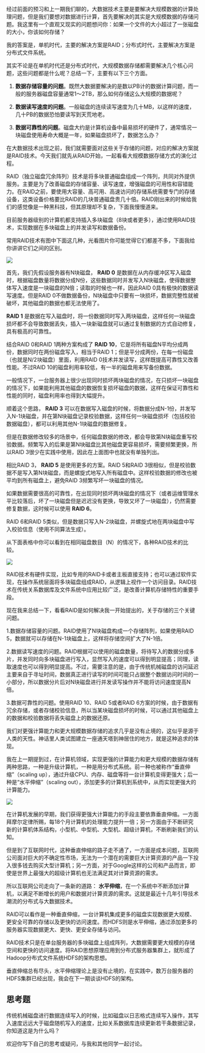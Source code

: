 经过前面的预习和上一期我们聊的，大数据技术主要是要解决大规模数据的计算处理问题，但是我们要想对数据进行计算，首先要解决的其实是大规模数据的存储问题。我这里有一个直观又现实的问题想问你：如果一个文件的大小超过了一张磁盘的大小，你该如何存储？

我的答案是，单机时代，主要的解决方案是RAID；分布式时代，主要解决方案是分布式文件系统。

其实不论是在单机时代还是分布式时代，大规模数据存储都需要解决几个核心问题，这些问题都是什么呢？总结一下，主要有以下三个方面。

1. **数据存储容量的问题**。既然大数据要解决的是数以PB计的数据计算问题，而一般的服务器磁盘容量通常1～2TB，那么如何存储这么大规模的数据呢？

2. **数据读写速度的问题**。一般磁盘的连续读写速度为几十MB，以这样的速度，几十PB的数据恐怕要读写到天荒地老。

3. **数据可靠性的问题**。磁盘大约是计算机设备中最易损坏的硬件了，通常情况一块磁盘使用寿命大概是一年，如果磁盘损坏了，数据怎么办？

在大数据技术出现之前，我们就需要面对这些关于存储的问题，对应的解决方案就是RAID技术。今天我们就先从RAID开始，一起看看大规模数据存储方式的演化过程。

RAID（独立磁盘冗余阵列）技术是将多块普通磁盘组成一个阵列，共同对外提供服务。主要是为了改善磁盘的存储容量、读写速度，增强磁盘的可用性和容错能力。在RAID之前，要使用大容量、高可用、高速访问的存储系统需要专门的存储设备，这类设备价格要比RAID的几块普通磁盘贵几十倍。RAID刚出来的时候给我们的感觉像是一种黑科技，但其原理却不复杂，下面我慢慢道来。

目前服务器级别的计算机都支持插入多块磁盘（8块或者更多），通过使用RAID技术，实现数据在多块磁盘上的并发读写和数据备份。

常用RAID技术有图中下面这几种，光看图片你可能觉得它们都差不多，下面我给你讲讲它们之间的区别。

![](https://static001.geekbang.org/resource/image/54/af/54e170b7438fe3b8f8196dbfbc943baf.jpg?wh=582*150)

首先，我们先假设服务器有N块磁盘， **RAID 0** 是数据在从内存缓冲区写入磁盘时，根据磁盘数量将数据分成N份，这些数据同时并发写入N块磁盘，使得数据整体写入速度是一块磁盘的N倍；读取的时候也一样，因此RAID 0具有极快的数据读写速度。但是RAID 0不做数据备份，N块磁盘中只要有一块损坏，数据完整性就被破坏，其他磁盘的数据也都无法使用了。

**RAID 1** 是数据在写入磁盘时，将一份数据同时写入两块磁盘，这样任何一块磁盘损坏都不会导致数据丢失，插入一块新磁盘就可以通过复制数据的方式自动修复，具有极高的可靠性。

结合RAID 0和RAID 1两种方案构成了 **RAID 10**，它是将所有磁盘N平均分成两份，数据同时在两份磁盘写入，相当于RAID 1；但是平分成两份，在每一份磁盘（也就是N/2块磁盘）里面，利用RAID 0技术并发读写，这样既提高可靠性又改善性能。不过RAID 10的磁盘利用率较低，有一半的磁盘用来写备份数据。

一般情况下，一台服务器上很少出现同时损坏两块磁盘的情况，在只损坏一块磁盘的情况下，如果能利用其他磁盘的数据恢复损坏磁盘的数据，这样在保证可靠性和性能的同时，磁盘利用率也得到大幅提升。

顺着这个思路， **RAID 3** 可以在数据写入磁盘的时候，将数据分成N-1份，并发写入N-1块磁盘，并在第N块磁盘记录校验数据，这样任何一块磁盘损坏（包括校验数据磁盘），都可以利用其他N-1块磁盘的数据修复。

但是在数据修改较多的场景中，任何磁盘数据的修改，都会导致第N块磁盘重写校验数据。频繁写入的后果是第N块磁盘比其他磁盘更容易损坏，需要频繁更换，所以RAID 3很少在实践中使用，因此在上面图中也就没有单独列出。

相比RAID 3， **RAID 5** 是使用更多的方案。RAID 5和RAID 3很相似，但是校验数据不是写入第N块磁盘，而是螺旋式地写入所有磁盘中。这样校验数据的修改也被平均到所有磁盘上，避免RAID 3频繁写坏一块磁盘的情况。

如果数据需要很高的可靠性，在出现同时损坏两块磁盘的情况下（或者运维管理水平比较落后，坏了一块磁盘但是迟迟没有更换，导致又坏了一块磁盘），仍然需要修复数据，这时候可以使用 **RAID 6**。

RAID 6和RAID 5类似，但是数据只写入N-2块磁盘，并螺旋式地在两块磁盘中写入校验信息（使用不同算法生成）。

从下面表格中你可以看到在相同磁盘数目（N）的情况下，各种RAID技术的比较。

![](https://static001.geekbang.org/resource/image/e2/2f/e2fb7ec97e6127c1b03e83daeff0232f.jpg?wh=720*184)

RAID技术有硬件实现，比如专用的RAID卡或者主板直接支持；也可以通过软件实现，在操作系统层面将多块磁盘组成RAID，从逻辑上视作一个访问目录。RAID技术在传统关系数据库及文件系统中应用比较广泛，是改善计算机存储特性的重要手段。

现在我来总结一下，看看RAID是如何解决我一开始提出的，关于存储的三个关键问题。

1.数据存储容量的问题。RAID使用了N块磁盘构成一个存储阵列，如果使用RAID 5，数据就可以存储在N-1块磁盘上，这样将存储空间扩大了N-1倍。

2.数据读写速度的问题。RAID根据可以使用的磁盘数量，将待写入的数据分成多片，并发同时向多块磁盘进行写入，显然写入的速度可以得到明显提高；同理，读取速度也可以得到明显提高。不过，需要注意的是，由于传统机械磁盘的访问延迟主要来自于寻址时间，数据真正进行读写的时间可能只占据整个数据访问时间的一小部分，所以数据分片后对N块磁盘进行并发读写操作并不能将访问速度提高N倍。

3.数据可靠性的问题。使用RAID 10、RAID 5或者RAID 6方案的时候，由于数据有冗余存储，或者存储校验信息，所以当某块磁盘损坏的时候，可以通过其他磁盘上的数据和校验数据将丢失磁盘上的数据还原。

我们对更强计算能力和更大规模数据存储的追求几乎是没有止境的，这似乎是源于人类的天性。神话里人类试图建立一座通天塔到神居住的地方，就是这种追求的体现。

我在上一期提到过，在计算机领域，实现更强的计算能力和更大规模的数据存储有两种思路，一种是升级计算机，一种是用分布式系统。前一种也被称作“垂直伸缩”（scaling up），通过升级CPU、内存、磁盘等将一台计算机变得更强大；后一种是“水平伸缩”（scaling out），添加更多的计算机到系统中，从而实现更强大的计算能力。

![](https://static001.geekbang.org/resource/image/0e/80/0ea550a24ac70d39cabafa52c3257080.png?wh=1080*524)

在计算机发展的早期，我们获得更强大计算能力的手段主要依靠垂直伸缩。一方面拜摩尔定律所赐，每18个月计算机的处理能力提升一倍；另一方面由于不断研究新的计算机体系结构，小型机、中型机、大型机、超级计算机，不断刷新我们的认知。

但是到了互联网时代，这种垂直伸缩的路子走不通了，一方面是成本问题，互联网公司面对巨大的不确定性市场，无法为一个潜在的需要巨大计算资源的产品一下投入很多钱去购买大型计算机；另一方面，对于Google这样的公司和产品而言，即使是世界上最强大的超级计算机也无法满足其对计算资源的需求。

所以互联网公司走向了一条新的道路： **水平伸缩**，在一个系统中不断添加计算机，以满足不断增长的用户和数据对计算资源的需求。这就是最近十几年引导技术潮流的分布式与大数据技术。

RAID可以看作是一种垂直伸缩，一台计算机集成更多的磁盘实现数据更大规模、更安全可靠的存储以及更快的访问速度。而HDFS则是水平伸缩，通过添加更多的服务器实现数据更大、更快、更安全存储与访问。

RAID技术只是在单台服务器的多块磁盘上组成阵列，大数据需要更大规模的存储空间和更快的访问速度。将RAID思想原理应用到分布式服务器集群上，就形成了Hadoop分布式文件系统HDFS的架构思想。

垂直伸缩总有尽头，水平伸缩理论上是没有止境的，在实践中，数万台服务器的HDFS集群已经出现，我会在下一期谈谈HDFS的架构。

## 思考题

传统机械磁盘进行数据连续写入的时候，比如磁盘以日志格式连续写入操作，其写入速度远远大于磁盘随机写入的速度，比如关系数据库连续更新若干条数据记录，你知道这是为什么吗？

欢迎你写下自己的思考或疑问，与我和其他同学一起讨论。